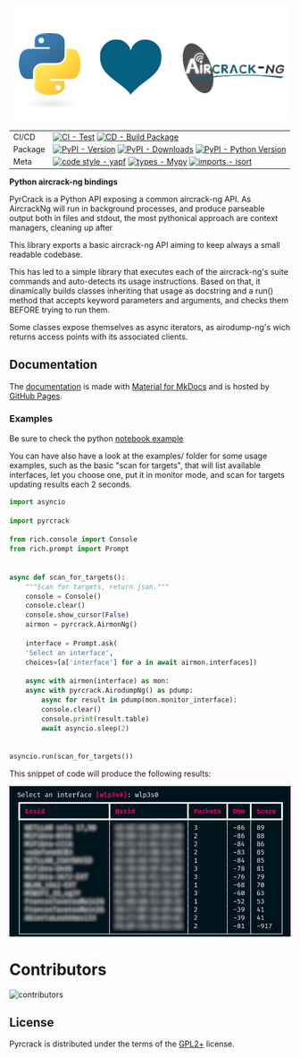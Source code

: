 
<div align="center">
<img src="https://github.com/XayOn/pyrcrack/raw/develop/docs/pythonlovesaircrack.png" role=img>

| | |
| --- | --- |
| CI/CD | [![CI - Test](https://github.com/xayon/pyrcrack/actions/workflows/test.yml/badge.svg)](https://github.com/xayon/pyrcrack/actions/workflows/test.yml) [![CD - Build Package](https://github.com/xayon/pyrcrack/actions/workflows/release.yml/badge.svg)](https://github.com/xayon/pyrcrack/actions/workflows/release.yml) |
| Package | [![PyPI - Version](https://img.shields.io/pypi/v/pyrcrack.svg?logo=pypi&label=PyPI&logoColor=gold)](https://pypi.org/project/pyrcrack/) [![PyPI - Downloads](https://img.shields.io/pypi/dm/pyrcrack.svg?color=blue&label=Downloads&logo=pypi&logoColor=gold)](https://pypi.org/project/pyrcrack/) [![PyPI - Python Version](https://img.shields.io/pypi/pyversions/pyrcrack.svg?logo=python&label=Python&logoColor=gold)](https://pypi.org/project/pyrcrack/) |
| Meta | [![code style - yapf](https://img.shields.io/badge/code%20style-yapf-000000.svg)](https://github.com/psf/black) [![types - Mypy](https://img.shields.io/badge/types-Mypy-blue.svg)](https://github.com/python/mypy) [![imports - isort](https://img.shields.io/badge/imports-isort-ef8336.svg)](https://github.com/pycqa/isort) 

</div>

**Python aircrack-ng bindings**

PyrCrack is a Python API exposing a common aircrack-ng API. As AircrackNg will
run in background processes, and produce parseable output both in files and
stdout, the most pythonical approach are context managers, cleaning up after 

This library exports a basic aircrack-ng API aiming to keep always a small
readable codebase.

This has led to a simple library that executes each of the aircrack-ng's suite commands
and auto-detects its usage instructions. Based on that, it dinamically builds
classes inheriting that usage as docstring and a run() method that accepts
keyword parameters and arguments, and checks them BEFORE trying to run them.

Some classes expose themselves as async iterators, as airodump-ng's wich
returns access points with its associated clients.

## Documentation

The [documentation](https://xayon.github.io/pyrcrack) is made with [Material
for MkDocs](https://github.com/squidfunk/mkdocs-material) and is hosted by
[GitHub Pages](https://docs.github.com/en/pages).

### Examples

Be sure to check the python [notebook example](./docs/examples/example.ipynb>)

You can have also have a look at the examples/ folder for some usage examples,
such as the basic "scan for targets", that will list available interfaces, let
you choose one, put it in monitor mode, and scan for targets updating results
each 2 seconds.

```python
import asyncio

import pyrcrack

from rich.console import Console
from rich.prompt import Prompt


async def scan_for_targets():
    """Scan for targets, return json."""
    console = Console()
    console.clear()
    console.show_cursor(False)
    airmon = pyrcrack.AirmonNg()

    interface = Prompt.ask(
	'Select an interface',
	choices=[a['interface'] for a in await airmon.interfaces])

    async with airmon(interface) as mon:
	async with pyrcrack.AirodumpNg() as pdump:
	    async for result in pdump(mon.monitor_interface):
		console.clear()
		console.print(result.table)
		await asyncio.sleep(2)


asyncio.run(scan_for_targets())
 ```

This snippet of code will produce the following results:

![scan](https://raw.githubusercontent.com/XayOn/pyrcrack/master/docs/scan.png)



# Contributors

![contributors](https://contrib.rocks/image?repo=xayon/pyrcrack)


## License

Pyrcrack is distributed under the terms of the [GPL2+](https://spdx.org/licenses/GPL2.html) license.

